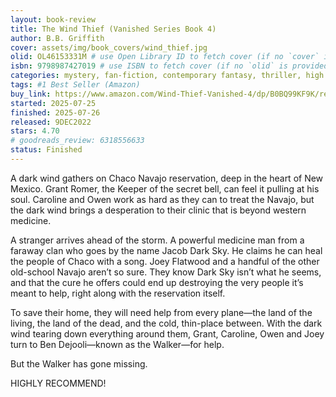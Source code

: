 ```yaml
---
layout: book-review
title: The Wind Thief (Vanished Series Book 4)
author: B.B. Griffith
cover: assets/img/book_covers/wind_thief.jpg
olid: OL46153331M # use Open Library ID to fetch cover (if no `cover` is provided)
isbn: 9798987427019 # use ISBN to fetch cover (if no `olid` is provided, dashes are optional)
categories: mystery, fan-fiction, contemporary fantasy, thriller, high fantasy, metaphysical fiction, suspense, urban fantasy, paranormal fantasy, fairy tale, paranormal fiction
tags: #1 Best Seller (Amazon)
buy_link: https://www.amazon.com/Wind-Thief-Vanished-4/dp/B0BQ99KF9K/ref=pd_bxgy_d_sccl_1/141-2353091-3985969?pd_rd_w=BWMiv&content-id=amzn1.sym.dcf559c6-d374-405e-a13e-133e852d81e1&pf_rd_p=dcf559c6-d374-405e-a13e-133e852d81e1&pf_rd_r=BBGFX7QHQHDHM5YWCVHF&pd_rd_wg=CjzGs&pd_rd_r=1d63a293-b795-4859-b2de-547d1d5edc7e&pd_rd_i=B0BQ99KF9K&psc=1
started: 2025-07-25
finished: 2025-07-26
released: 9DEC2022
stars: 4.70
# goodreads_review: 6318556633
status: Finished
---
```


A dark wind gathers on Chaco Navajo reservation, deep in the heart of New Mexico. Grant Romer, the Keeper of the secret bell, can feel it pulling at his soul. Caroline and Owen work as hard as they can to treat the Navajo, but the dark wind brings a desperation to their clinic that is beyond western medicine.

A stranger arrives ahead of the storm. A powerful medicine man from a faraway clan who goes by the name Jacob Dark Sky. He claims he can heal the people of Chaco with a song. Joey Flatwood and a handful of the other old-school Navajo aren’t so sure. They know Dark Sky isn’t what he seems, and that the cure he offers could end up destroying the very people it’s meant to help, right along with the reservation itself.

To save their home, they will need help from every plane—the land of the living, the land of the dead, and the cold, thin-place between. With the dark wind tearing down everything around them, Grant, Caroline, Owen and Joey turn to Ben Dejooli—known as the Walker—for help.

But the Walker has gone missing.

HIGHLY RECOMMEND!